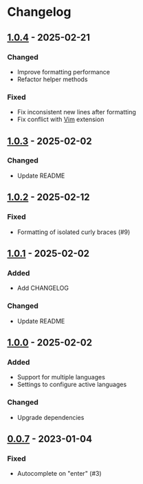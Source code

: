# Changelog

## [1.0.4] - 2025-02-21

### Changed

- Improve formatting performance
- Refactor helper methods

### Fixed

- Fix inconsistent new lines after formatting
- Fix conflict with [Vim](https://marketplace.visualstudio.com/items?itemName=vscodevim.vim) extension

## [1.0.3] - 2025-02-02

### Changed

- Update README

## [1.0.2] - 2025-02-12

### Fixed

- Formatting of isolated curly braces (#9)

## [1.0.1] - 2025-02-02

### Added

- Add CHANGELOG

### Changed

- Update README

## [1.0.0] - 2025-02-02

### Added

- Support for multiple languages
- Settings to configure active languages

### Changed

- Upgrade dependencies

## [0.0.7] - 2023-01-04

### Fixed

- Autocomplete on "enter" (#3)

[unreleased]: https://github.com/ironcutter24/cs-curly-formatter/compare/v1.0.4...HEAD
[1.0.4]: https://github.com/ironcutter24/cs-curly-formatter/compare/v1.0.3...v1.0.4
[1.0.3]: https://github.com/ironcutter24/cs-curly-formatter/compare/v1.0.2...v1.0.3
[1.0.2]: https://github.com/ironcutter24/cs-curly-formatter/compare/v1.0.1...v1.0.2
[1.0.1]: https://github.com/ironcutter24/cs-curly-formatter/compare/v1.0.0...v1.0.1
[1.0.0]: https://github.com/ironcutter24/cs-curly-formatter/compare/v0.0.7...v1.0.0
[0.0.7]: https://github.com/ironcutter24/cs-curly-formatter/releases/tag/v0.0.7
